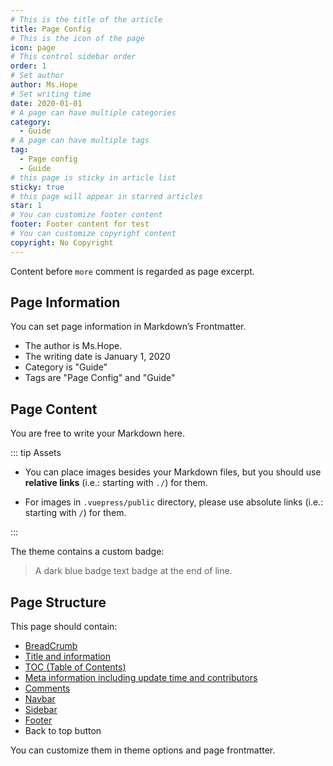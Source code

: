 ```yaml
---
# This is the title of the article
title: Page Config
# This is the icon of the page
icon: page
# This control sidebar order
order: 1
# Set author
author: Ms.Hope
# Set writing time
date: 2020-01-01
# A page can have multiple categories
category:
  - Guide
# A page can have multiple tags
tag:
  - Page config
  - Guide
# this page is sticky in article list
sticky: true
# this page will appear in starred articles
star: 1
# You can customize footer content
footer: Footer content for test
# You can customize copyright content
copyright: No Copyright
---
```


Content before `more` comment is regarded as page excerpt.

<!-- more -->

## Page Information

You can set page information in Markdown’s Frontmatter.

- The author is Ms.Hope.
- The writing date is January 1, 2020
- Category is "Guide"
- Tags are "Page Config" and "Guide"

## Page Content

You are free to write your Markdown here.

::: tip Assets

- You can place images besides your Markdown files, but you should use **relative links** (i.e.: starting with `./`) for them.

- For images in `.vuepress/public` directory, please use absolute links (i.e.: starting with `/`) for them.

:::

The theme contains a custom badge:

> A dark blue badge text badge at the end of line. <Badge text="Badge text" color="#242378" />

## Page Structure

This page should contain:

- [BreadCrumb](https://vuepress-theme-hope.github.io/v2/guide/layout/breadcrumb.html)
- [Title and information](https://vuepress-theme-hope.github.io/v2/guide/feature/page-info.html)
- [TOC (Table of Contents)](https://vuepress-theme-hope.github.io/v2/guide/layout/page.html#header-list)
- [Meta information including update time and contributors](https://vuepress-theme-hope.github.io/v2/guide/feature/meta.html)
- [Comments](https://vuepress-theme-hope.github.io/v2/guide/feature/comment.html)
- [Navbar](https://vuepress-theme-hope.github.io/v2/guide/layout/navbar.html)
- [Sidebar](https://vuepress-theme-hope.github.io/v2/guide/layout/sidebar.html)
- [Footer](https://vuepress-theme-hope.github.io/v2/guide/layout/footer.html)
- Back to top button

You can customize them in theme options and page frontmatter.
